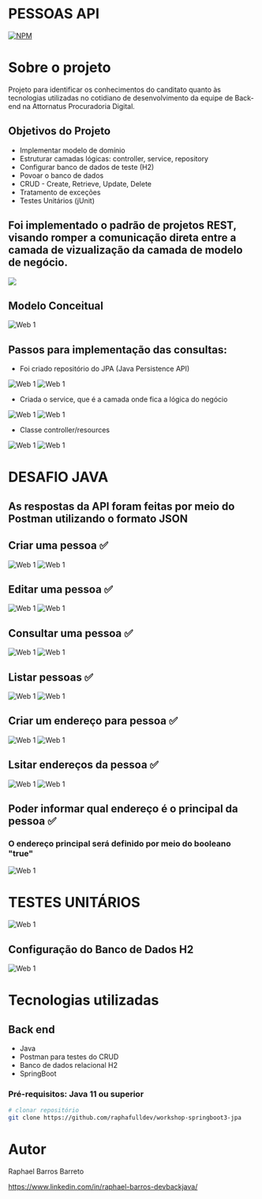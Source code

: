 # PESSOAS API
[![NPM](https://img.shields.io/npm/l/react)](https://github.com/raphafulldev/assets/blob/main/LICENSE) 

# Sobre o projeto

Projeto para identificar os conhecimentos do canditato quanto às tecnologias utilizadas no cotidiano de desenvolvimento da equipe de Back-end na Attornatus Procuradoria Digital.

## Objetivos do Projeto
- Implementar modelo de domínio
- Estruturar camadas lógicas: controller, service, repository
- Configurar banco de dados de teste (H2)
- Povoar o banco de dados
- CRUD - Create, Retrieve, Update, Delete
- Tratamento de exceções
- Testes Unitários (jUnit)


## Foi implementado o padrão de projetos REST, visando romper a comunicação direta entre a camada de vizualização da camada de modelo de negócio.
![](https://github.com/raphafulldev/assets/blob/main/images/WhatsApp%20Image%202023-02-17%20at%2013.58.17.jpeg)

## Modelo Conceitual
![Web 1](https://github.com/raphafulldev/assets/blob/main/images/2.jpeg)

## Passos para implementação das consultas:
- Foi criado repositório do JPA (Java Persistence API)

![Web 1](https://github.com/raphafulldev/assets/blob/main/images/WhatsApp%20Image%202023-02-17%20at%2010.27.31.jpeg)
![Web 1](https://github.com/raphafulldev/assets/blob/main/images/WhatsApp%20Image%202023-02-17%20at%2010.28.57.jpeg)
- Criada o service, que é a camada onde fica a lógica do negócio

![Web 1](https://github.com/raphafulldev/assets/blob/main/images/WhatsApp%20Image%202023-02-17%20at%2010.30.05.jpeg)
![Web 1](https://github.com/raphafulldev/assets/blob/main/images/WhatsApp%20Image%202023-02-17%20at%2010.31.14.jpeg)

- Classe controller/resources

![Web 1](https://github.com/raphafulldev/assets/blob/main/images/WhatsApp%20Image%202023-02-17%20at%2010.32.28.jpeg)
![Web 1](https://github.com/raphafulldev/assets/blob/main/images/WhatsApp%20Image%202023-02-17%20at%2010.33.48.jpeg)

# DESAFIO JAVA 
## As respostas da API foram feitas por meio do Postman utilizando o formato JSON
## Criar uma pessoa ✅
![Web 1](https://github.com/raphafulldev/assets/blob/main/images/WhatsApp%20Image%202023-02-18%20at%2009.11.04.jpeg)
![Web 1](https://github.com/raphafulldev/assets/blob/main/images/WhatsApp%20Image%202023-02-18%20at%2009.25.24.jpeg)
## Editar uma pessoa ✅
![Web 1](https://github.com/raphafulldev/assets/blob/main/images/WhatsApp%20Image%202023-02-18%20at%2009.35.37.jpeg)
![Web 1](https://github.com/raphafulldev/assets/blob/main/images/WhatsApp%20Image%202023-02-18%20at%2009.37.32.jpeg)
## Consultar uma pessoa ✅
![Web 1](https://github.com/raphafulldev/assets/blob/main/images/WhatsApp%20Image%202023-02-18%20at%2009.32.52.jpeg)
![Web 1](https://github.com/raphafulldev/assets/blob/main/images/WhatsApp%20Image%202023-02-18%20at%2009.33.46.jpeg)
## Listar pessoas ✅
![Web 1](https://github.com/raphafulldev/assets/blob/main/images/WhatsApp%20Image%202023-02-18%20at%2009.26.55.jpeg)
![Web 1](https://github.com/raphafulldev/assets/blob/main/images/WhatsApp%20Image%202023-02-18%20at%2009.30.47.jpeg)
## Criar um endereço para pessoa ✅
![Web 1](https://github.com/raphafulldev/assets/blob/main/images/WhatsApp%20Image%202023-02-18%20at%2009.40.36.jpeg)
![Web 1](https://github.com/raphafulldev/assets/blob/main/images/WhatsApp%20Image%202023-02-18%20at%2009.42.25.jpeg)
## Lsitar endereços da pessoa ✅
![Web 1](https://github.com/raphafulldev/assets/blob/main/images/WhatsApp%20Image%202023-02-18%20at%2009.44.04.jpeg)
![Web 1](https://github.com/raphafulldev/assets/blob/main/images/WhatsApp%20Image%202023-02-18%20at%2009.55.44.jpeg)
## Poder informar qual endereço é o principal da pessoa ✅
### O endereço principal será definido por meio do booleano "true"
![Web 1](https://github.com/raphafulldev/assets/blob/main/images/WhatsApp%20Image%202023-02-18%20at%2009.57.23.jpeg)

# TESTES UNITÁRIOS
![Web 1](https://github.com/raphafulldev/assets/blob/main/images/WhatsApp%20Image%202023-02-18%20at%2010.00.29.jpeg)


## Configuração do Banco de Dados H2
![Web 1](https://github.com/raphafulldev/assets/blob/main/images/WhatsApp%20Image%202023-02-17%20at%2010.39.40.jpeg)


# Tecnologias utilizadas
## Back end
- Java
- Postman para testes do CRUD
- Banco de dados relacional H2 
- SpringBoot

### Pré-requisitos: Java 11 ou superior

```bash
# clonar repositório
git clone https://github.com/raphafulldev/workshop-springboot3-jpa

```



# Autor

Raphael Barros Barreto

https://www.linkedin.com/in/raphael-barros-devbackjava/


